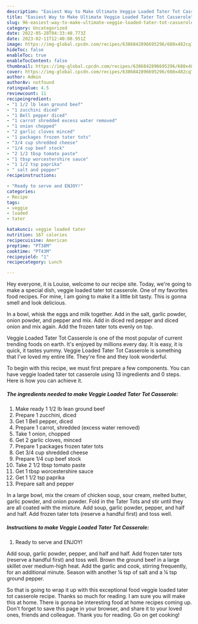 ```yaml
---
description: "Easiest Way to Make Ultimate Veggie Loaded Tater Tot Casserole"
title: "Easiest Way to Make Ultimate Veggie Loaded Tater Tot Casserole"
slug: 96-easiest-way-to-make-ultimate-veggie-loaded-tater-tot-casserole
category: Uncategorized
date: 2022-05-28T04:33:40.773Z
date: 2023-02-11T12:40:08.951Z
image: https://img-global.cpcdn.com/recipes/6386842896695296/680x482cq70/veggie-loaded-tater-tot-casserole-recipe-main-photo.jpg
hideToc: false
enableToc: true
enableTocContent: false
thumbnail: https://img-global.cpcdn.com/recipes/6386842896695296/680x482cq70/veggie-loaded-tater-tot-casserole-recipe-main-photo.jpg
cover: https://img-global.cpcdn.com/recipes/6386842896695296/680x482cq70/veggie-loaded-tater-tot-casserole-recipe-main-photo.jpg
author: Admin
authorAv: notfound
ratingvalue: 4.5
reviewcount: 11
recipeingredient:
- "1 1/2 lb lean ground beef"
- "1 zucchini diced"
- "1 Bell pepper diced"
- "1 carrot shredded excess water removed"
- "1 onion chopped"
- "2 garlic cloves minced"
- "1 packages frozen tater tots"
- "3/4 cup shredded cheese"
- "1/4 cup beef stock"
- "2 1/2 tbsp tomato paste"
- "1 tbsp worcestershire sauce"
- "1 1/2 tsp paprika"
- " salt and pepper"
recipeinstructions:

- "Ready to serve and ENJOY!"
categories:
- Recipe
tags:
- veggie
- loaded
- tater

katakunci: veggie loaded tater 
nutrition: 167 calories
recipecuisine: American
preptime: "PT38M"
cooktime: "PT43M"
recipeyield: "1"
recipecategory: Lunch

---
```



Hey everyone, it is Louise, welcome to our recipe site. Today, we're going to make a special dish, veggie loaded tater tot casserole. One of my favorites food recipes. For mine, I am going to make it a little bit tasty. This is gonna smell and look delicious.

In a bowl, whisk the eggs and milk together. Add in the salt, garlic powder, onion powder, and pepper and mix. Add in diced red pepper and diced onion and mix again. Add the frozen tater tots evenly on top.

Veggie Loaded Tater Tot Casserole is one of the most popular of current trending foods on earth. It's enjoyed by millions every day. It is easy, it is quick, it tastes yummy. Veggie Loaded Tater Tot Casserole is something that I've loved my entire life. They're fine and they look wonderful.


To begin with this recipe, we must first prepare a few components. You can have veggie loaded tater tot casserole using 13 ingredients and 0 steps. Here is how you can achieve it.

<!--inarticleads1-->

##### The ingredients needed to make Veggie Loaded Tater Tot Casserole:

1. Make ready 1 1/2 lb lean ground beef
1. Prepare 1 zucchini, diced
1. Get 1 Bell pepper, diced
1. Prepare 1 carrot, shredded (excess water removed)
1. Take 1 onion, chopped
1. Get 2 garlic cloves, minced
1. Prepare 1 packages frozen tater tots
1. Get 3/4 cup shredded cheese
1. Prepare 1/4 cup beef stock
1. Take 2 1/2 tbsp tomato paste
1. Get 1 tbsp worcestershire sauce
1. Get 1 1/2 tsp paprika
1. Prepare  salt and pepper


In a large bowl, mix the cream of chicken soup, sour cream, melted butter, garlic powder, and onion powder. Fold in the Tater Tots and stir until they are all coated with the mixture. Add soup, garlic powder, pepper, and half and half. Add frozen tater tots (reserve a handful first) and toss well. 

<!--inarticleads2-->

##### Instructions to make Veggie Loaded Tater Tot Casserole:


1. Ready to serve and ENJOY!

Add soup, garlic powder, pepper, and half and half. Add frozen tater tots (reserve a handful first) and toss well. Brown the ground beef in a large skillet over medium-high heat. Add the garlic and cook, stirring frequently, for an additional minute. Season with another ¼ tsp of salt and a ¼ tsp ground pepper. 

So that is going to wrap it up with this exceptional food veggie loaded tater tot casserole recipe. Thanks so much for reading. I am sure you will make this at home. There is gonna be interesting food at home recipes coming up. Don't forget to save this page in your browser, and share it to your loved ones, friends and colleague. Thank you for reading. Go on get cooking!

